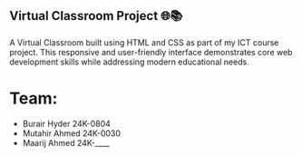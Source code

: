## Virtual Classroom Project 🌐📚
A Virtual Classroom built using HTML and CSS as part of my ICT course project. This responsive and user-friendly interface demonstrates core web development skills while addressing modern educational needs.
# Team:
- Burair Hyder 24K-0804
- Mutahir Ahmed 24K-0030
- Maarij Ahmed 24K-____
